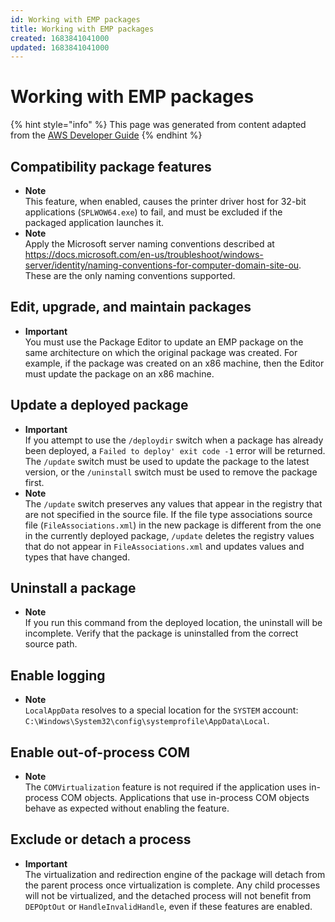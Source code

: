 ```yaml
---
id: Working with EMP packages
title: Working with EMP packages
created: 1683841041000
updated: 1683841041000
---
```

# Working with EMP packages

{% hint style="info" %}
This page was generated from content adapted from the [AWS Developer Guide](https://github.com/awsdocs/emp-user-guide.git)
{% endhint %}

## Compatibility package features

- **Note**  
This feature, when enabled, causes the printer driver host for 32\-bit applications \(`SPLWOW64.exe`\) to fail, and must be excluded if the packaged application launches it\.
- **Note**  
Apply the Microsoft server naming conventions described at [https://docs\.microsoft\.com/en\-us/troubleshoot/windows\-server/identity/naming\-conventions\-for\-computer\-domain\-site\-ou](https://docs.microsoft.com/en-us/troubleshoot/windows-server/identity/naming-conventions-for-computer-domain-site-ou)\. These are the only naming conventions supported\.


## Edit, upgrade, and maintain packages

- **Important**  
You must use the Package Editor to update an EMP package on the same architecture on which the original package was created\. For example, if the package was created on an x86 machine, then the Editor must update the package on an x86 machine\.


## Update a deployed package

- **Important**  
If you attempt to use the `/deploydir` switch when a package has already been deployed, a `Failed to deploy' exit code -1` error will be returned\. The `/update` switch must be used to update the package to the latest version, or the `/uninstall` switch must be used to remove the package first\.
- **Note**  
The `/update` switch preserves any values that appear in the registry that are not specified in the source file\. If the file type associations source file \(`FileAssociations.xml`\) in the new package is different from the one in the currently deployed package, `/update` deletes the registry values that do not appear in `FileAssociations.xml` and updates values and types that have changed\.


## Uninstall a package

- **Note**  
If you run this command from the deployed location, the uninstall will be incomplete\. Verify that the package is uninstalled from the correct source path\.


## Enable logging

- **Note**  
`LocalAppData` resolves to a special location for the `SYSTEM` account: `C:\Windows\System32\config\systemprofile\AppData\Local`\.


## Enable out-of-process COM

- **Note**  
The `COMVirtualization` feature is not required if the application uses in\-process COM objects\. Applications that use in\-process COM objects behave as expected without enabling the feature\.


## Exclude or detach a process

- **Important**  
The virtualization and redirection engine of the package will detach from the parent process once virtualization is complete\. Any child processes will not be virtualized, and the detached process will not benefit from `DEPOptOut` or `HandleInvalidHandle`, even if these features are enabled\.

